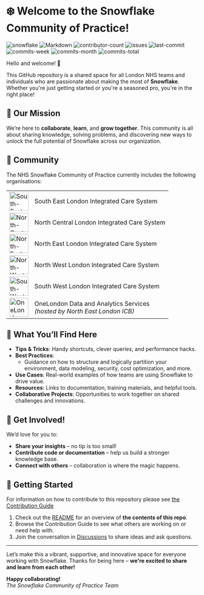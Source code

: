 # ❄️ Welcome to the Snowflake Community of Practice!

![snowflake](https://img.shields.io/static/v1?label=&message=Snowflake&color=29B5E8&logo=snowflake&logoColor=white)
![Markdown](https://img.shields.io/static/v1?label=&message=Markdown&color=29B5E8&logo=markdown&logoColor=white)
![contributor-count](https://img.shields.io/github/contributors/SEL-Analytics-Test/SnowflakeCoP?logo=github)
![issues](https://img.shields.io/github/issues/SEL-Analytics-Test/SnowflakeCoP?logo=github)
![last-commit](https://img.shields.io/github/last-commit/SEL-Analytics-Test/SnowflakeCoP?logo=github)
![commits-week](https://img.shields.io/github/commit-activity/w/SEL-Analytics-Test/SnowflakeCoP?logo=github)
![commits-month](https://img.shields.io/github/commit-activity/m/SEL-Analytics-Test/SnowflakeCoP?logo=github)
![commits-total](https://img.shields.io/github/commit-activity/t/SEL-Analytics-Test/SnowflakeCoP?label=total%20commits&logo=github)  

Hello and welcome! 👋

This GitHub repository is a shared space for all London NHS teams and individuals who are passionate about making the most of **Snowflake**. Whether you're just getting started or you're a seasoned pro, you're in the right place!

## 🌟 Our Mission

We’re here to **collaborate**, **learn**, and **grow together**. This community is all about sharing knowledge, solving problems, and discovering new ways to unlock the full potential of Snowflake across our organization.

## 🏢 Community

The NHS Snowflake Community of Practice currently includes the following organisations:

| | |
|--- | --- |
|  <img src="https://www.selondonics.org/wp-content/themes/selondonics/images/ics-logo-white.png" alt="South-East-London-ICS-logo" height="50"> | South East London Integrated Care System |
| <img src="https://nclhealthandcare.org.uk/wp-content/uploads/2024/05/ICSLogo.png" alt="North-Central-London-ICS-Logo" height=50> | North Central London Integrated Care System
| <img src="https://northeastlondon.icb.nhs.uk/wp-content/uploads/2024/06/NEL-HCP-logo.png" alt="North-East-London-ICS-Logo" height=50> | North East London Integrated Care System |
| <img src="https://www.nwlondonicb.nhs.uk/application/files/3716/1718/7844/NWL-ICS-logo-360x115.png" alt="North-West-London-ICS-Logo" height=50> | North West London Integrated Care System |
| <img src="https://www.southwestlondonics.org.uk/wp-content/themes/karabiner/assets/imgs/logo.svg" alt="South-West-London-ICS-Logo" height=50> | South West London Integrated Care System |
| <img src="https://www.onelondon.online/wp-content/uploads/2022/08/Logo-3.png" alt="OneLondon-Logo" height=50> | OneLondon Data and Analytics Services<br>*(hosted by North East London ICB)* |

## 🤝 What You’ll Find Here

- **Tips & Tricks**: Handy shortcuts, clever queries, and performance hacks.
- **Best Practices**:
  - Guidance on how to structure and logically partition your environment, data modeling, security, cost optimization, and more.
- **Use Cases**: Real-world examples of how teams are using Snowflake to drive value.
- **Resources**: Links to documentation, training materials, and helpful tools.
- **Collaborative Projects**: Opportunities to work together on shared challenges and innovations.

## 📢 Get Involved!

We’d love for you to:
- **Share your insights** – no tip is too small!
- **Contribute code or documentation** – help us build a stronger knowledge base.
- **Connect with others** – collaboration is where the magic happens.

## 🧭 Getting Started
For information on how to contribute to this repository please see [the Contribution Guide](/Contribution%20Guide/)
1. Check out the [README](./README.md) for an overview of **the contents of this repo**.
2. Browse the Contribution Guide to see what others are working on or need help with.
3. Join the conversation in [Discussions](./discussions) to share ideas and ask questions.

---

Let’s make this a vibrant, supportive, and innovative space for everyone working with Snowflake. Thanks for being here – **we're excited to share and learn from each other!**

**Happy collaborating!**  
_The Snowflake Community of Practice Team_
